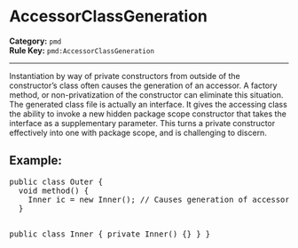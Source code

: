 # AccessorClassGeneration
**Category:** `pmd`<br/>
**Rule Key:** `pmd:AccessorClassGeneration`<br/>


-----

<!-- (c) 2019 PMD -->
Instantiation by way of private constructors from outside of the constructor’s class often causes the generation of an accessor.
A factory method, or non-privatization of the constructor can eliminate this situation.
The generated class file is actually an interface. It gives the accessing class the ability to invoke a new hidden package scope constructor that takes the interface as a supplementary parameter.
This turns a private constructor effectively into one with package scope, and is challenging to discern.

<h2>Example:</h2>
<pre>
public class Outer {
  void method() {
    Inner ic = new Inner(); // Causes generation of accessor class
  }

  public class Inner {
    private Inner() {}
  }
}
</pre>
